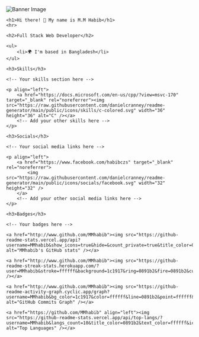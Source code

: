 <!DOCTYPE html>
<html lang="en">
<head>
    <meta charset="UTF-8">
    <meta name="viewport" content="width=device-width, initial-scale=1.0">
    <title>M.M Habib</title>
</head>
<body>
    <img src="path_to_your_banner_image" alt="Banner Image">
    
    <h1>Hi there! 👋 My name is M.M Habib</h1>
    <hr>

    <h2>Full Stack Web Developer</h2>

    <ul>
        <li>🌍 I'm based in Bangladesh</li>
    </ul>

    <h3>Skills</h3>

    <!-- Your skills section here -->

    <p align="left">
        <a href="https://docs.microsoft.com/en-us/cpp/?view=msvc-170" target="_blank" rel="noreferrer"><img src="https://raw.githubusercontent.com/danielcranney/readme-generator/main/public/icons/skills/c-colored.svg" width="36" height="36" alt="C" /></a>
        <!-- Add your other skills here -->
    </p>

    <h3>Socials</h3>

    <!-- Your social media links here -->

    <p align="left"> 
        <a href="https://www.facebook.com/habibczs" target="_blank" rel="noreferrer"> 
            <img src="https://raw.githubusercontent.com/danielcranney/readme-generator/main/public/icons/socials/facebook.svg" width="32" height="32" /> 
        </a> 
        <!-- Add your other social media links here -->
    </p>

    <h3>Badges</h3>

    <!-- Your badges here -->

    <a href="http://www.github.com/MMhabib"><img src="https://github-readme-stats.vercel.app/api?username=MMhabib&show_icons=true&hide=&count_private=true&title_color=0891b2&text_color=ffffff&icon_color=0891b2&bg_color=1c1917&hide_border=true&show_icons=true" alt="MMhabib's GitHub stats" /></a>

    <a href="http://www.github.com/MMhabib"><img src="https://github-readme-streak-stats.herokuapp.com/?user=MMhabib&stroke=ffffff&background=1c1917&ring=0891b2&fire=0891b2&currStreakNum=ffffff&currStreakLabel=0891b2&sideNums=ffffff&sideLabels=ffffff&dates=ffffff&hide_border=true" /></a>

    <a href="http://www.github.com/MMhabib"><img src="https://github-readme-activity-graph.cyclic.app/graph?username=MMhabib&bg_color=1c1917&color=ffffff&line=0891b2&point=ffffff&area_color=1c1917&area=true&hide_border=true&custom_title=GitHub%20Commits%20Graph" alt="GitHub Commits Graph" /></a>

    <a href="https://github.com/MMhabib" align="left"><img src="https://github-readme-stats.vercel.app/api/top-langs/?username=MMhabib&langs_count=10&title_color=0891b2&text_color=ffffff&icon_color=0891b2&bg_color=1c1917&hide_border=true&locale=en&custom_title=Top%20%Languages" alt="Top Languages" /></a>
</body>
</html>
